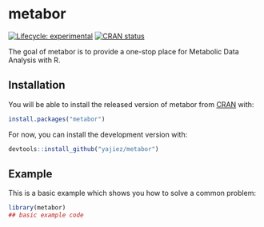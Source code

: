 
<!-- README.md is generated from README.Rmd. Please edit that file -->

# metabor

<!-- badges: start -->

[![Lifecycle:
experimental](https://img.shields.io/badge/lifecycle-experimental-orange.svg)](https://www.tidyverse.org/lifecycle/#experimental)
[![CRAN
status](https://www.r-pkg.org/badges/version/metabor)](https://CRAN.R-project.org/package=metabor)
<!-- badges: end -->

The goal of metabor is to provide a one-stop place for Metabolic Data
Analysis with R.

## Installation

You will be able to install the released version of metabor from
[CRAN](https://CRAN.R-project.org) with:

``` r
install.packages("metabor")
```

For now, you can install the development version with:

``` r
devtools::install_github("yajiez/metabor")
```

## Example

This is a basic example which shows you how to solve a common problem:

``` r
library(metabor)
## basic example code
```
